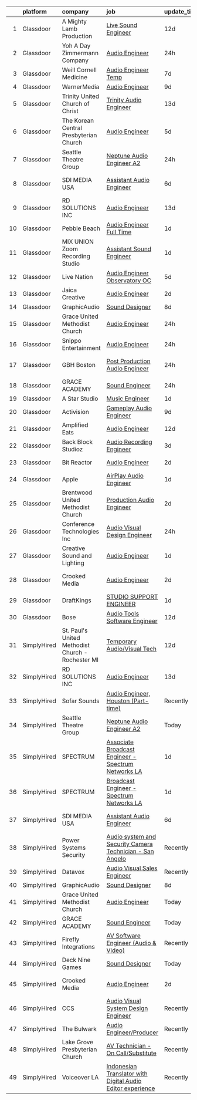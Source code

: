 

|    | platform    | company                                           | job                                                                                                                                                                                                                                                                                                                                                                                                                                                                                                                                                                                                                                                                                                                                                                                                                                                                                                                                                                                                                                                                                                                                                                                                                                                                                                                                      | update_time   | location                 |
|---:|:------------|:--------------------------------------------------|:-----------------------------------------------------------------------------------------------------------------------------------------------------------------------------------------------------------------------------------------------------------------------------------------------------------------------------------------------------------------------------------------------------------------------------------------------------------------------------------------------------------------------------------------------------------------------------------------------------------------------------------------------------------------------------------------------------------------------------------------------------------------------------------------------------------------------------------------------------------------------------------------------------------------------------------------------------------------------------------------------------------------------------------------------------------------------------------------------------------------------------------------------------------------------------------------------------------------------------------------------------------------------------------------------------------------------------------------|:--------------|:-------------------------|
|  1 | Glassdoor   | A Mighty Lamb Production                          | [Live Sound Engineer](https://www.glassdoor.com/partner/jobListing.htm?pos=125&ao=1136043&s=58&guid=0000018267a348a4a5e14aca31e78b04&src=GD_JOB_AD&t=SR&vt=w&ea=1&cs=1_7338606f&cb=1659596130769&jobListingId=1008023275109&jrtk=3-0-1g9jq6i682eol001-1g9jq6i6nkbl5800-c0b291403f18d7e9-)                                                                                                                                                                                                                                                                                                                                                                                                                                                                                                                                                                                                                                                                                                                                                                                                                                                                                                                                                                                                                                                | 12d           | Nashville, TN            |
|  2 | Glassdoor   | Yoh  A Day   Zimmermann Company                   | [Audio Engineer](https://www.glassdoor.com/partner/jobListing.htm?pos=103&ao=1110586&s=58&guid=0000018267a348a4a5e14aca31e78b04&src=GD_JOB_AD&t=SR&vt=w&ea=1&cs=1_62bae8b1&cb=1659596130765&jobListingId=1008050220550&cpc=654405A9B1E0A9F5&jrtk=3-0-1g9jq6i682eol001-1g9jq6i6nkbl5800-0115ce829578300b--6NYlbfkN0Ae6Qmv8rNb3d5rEsMPL_plhvilYeiJERi7JqghURwQ9bq2mHgMGRGP2iYP1nqVQ_Dm5t8OVWLkUIZvuV2-Ux0qqQWfic84moi03EhaRitgbcOf3l5YU26Q-VBWqzKHOGKUJ3rkmPRG8sDbYxQkeli5sq_X-7HMiJFcfkYCLPiMfpRnEz9PStzZD4p1bNAq19ZOdiYHs7_L6-5mDcHsQTpMHBBkQRbVjgtQOQxmnFL-6Qk5pwRINTiGMPXhZG-ONvAXWluBw_TIHjlv4UdLwEEugnJGsAYq0HeZZinyKl5JOg6R3Pgc_EXST_aj9j3Z6pjyjUG523rnW_u1w0p_GMSBJGXBClkIDlCTwylrj2juWA8oUvL2awyCAprRsmeyGVp6LtXKWDeKGgHlpaPLcGOxnskZmIYFBBXRSMb4lUNf3NSlaXU8iw4qeHcgf8ZOglu6kvKpB-I7qyGQ_PKVXigitd4EJsji5_sjAFIgCcmkaw%3D%3D)                                                                                                                                                                                                                                                                                                                                                                                                                                                                                                    | 24h           | New York, NY             |
|  3 | Glassdoor   | Weill Cornell Medicine                            | [Audio Engineer Temp](https://www.glassdoor.com/partner/jobListing.htm?pos=116&ao=1136043&s=58&guid=0000018267a348a4a5e14aca31e78b04&src=GD_JOB_AD&t=SR&vt=w&cs=1_20aa7ae8&cb=1659596130768&jobListingId=1008034108318&jrtk=3-0-1g9jq6i682eol001-1g9jq6i6nkbl5800-c1ea503fc97252ad-)                                                                                                                                                                                                                                                                                                                                                                                                                                                                                                                                                                                                                                                                                                                                                                                                                                                                                                                                                                                                                                                     | 7d            | New York, NY             |
|  4 | Glassdoor   | WarnerMedia                                       | [Audio Engineer](https://www.glassdoor.com/partner/jobListing.htm?pos=117&ao=1136043&s=58&guid=0000018267a348a4a5e14aca31e78b04&src=GD_JOB_AD&t=SR&vt=w&cs=1_2dc1030f&cb=1659596130768&jobListingId=1008029172013&jrtk=3-0-1g9jq6i682eol001-1g9jq6i6nkbl5800-95ceb1f666ac4b66-)                                                                                                                                                                                                                                                                                                                                                                                                                                                                                                                                                                                                                                                                                                                                                                                                                                                                                                                                                                                                                                                          | 9d            | Atlanta, GA              |
|  5 | Glassdoor   | Trinity United Church of Christ                   | [Trinity Audio Engineer](https://www.glassdoor.com/partner/jobListing.htm?pos=126&ao=1136043&s=58&guid=0000018267a348a4a5e14aca31e78b04&src=GD_JOB_AD&t=SR&vt=w&ea=1&cs=1_58af4d9f&cb=1659596130769&jobListingId=1008021524922&jrtk=3-0-1g9jq6i682eol001-1g9jq6i6nkbl5800-1ce3090505ff387e-)                                                                                                                                                                                                                                                                                                                                                                                                                                                                                                                                                                                                                                                                                                                                                                                                                                                                                                                                                                                                                                             | 13d           | Chicago, IL              |
|  6 | Glassdoor   | The Korean Central Presbyterian Church            | [Audio Engineer](https://www.glassdoor.com/partner/jobListing.htm?pos=122&ao=1136043&s=58&guid=0000018267a348a4a5e14aca31e78b04&src=GD_JOB_AD&t=SR&vt=w&ea=1&cs=1_a3bfffa5&cb=1659596130769&jobListingId=1008038237140&jrtk=3-0-1g9jq6i682eol001-1g9jq6i6nkbl5800-81b2b1c84a6d6f20-)                                                                                                                                                                                                                                                                                                                                                                                                                                                                                                                                                                                                                                                                                                                                                                                                                                                                                                                                                                                                                                                     | 5d            | Centreville, VA          |
|  7 | Glassdoor   | Seattle Theatre Group                             | [Neptune Audio Engineer A2](https://www.glassdoor.com/partner/jobListing.htm?pos=108&ao=1136043&s=58&guid=0000018267a348a4a5e14aca31e78b04&src=GD_JOB_AD&t=SR&vt=w&cs=1_b31d7a63&cb=1659596130765&jobListingId=1008051453627&jrtk=3-0-1g9jq6i682eol001-1g9jq6i6nkbl5800-340e3e11a42d6e89-)                                                                                                                                                                                                                                                                                                                                                                                                                                                                                                                                                                                                                                                                                                                                                                                                                                                                                                                                                                                                                                               | 24h           | Seattle, WA              |
|  8 | Glassdoor   | SDI MEDIA USA                                     | [Assistant Audio Engineer](https://www.glassdoor.com/partner/jobListing.htm?pos=113&ao=1136043&s=58&guid=0000018267a348a4a5e14aca31e78b04&src=GD_JOB_AD&t=SR&vt=w&ea=1&cs=1_a2fc617a&cb=1659596130768&jobListingId=1008036944283&jrtk=3-0-1g9jq6i682eol001-1g9jq6i6nkbl5800-90f5d629e08f19ea-)                                                                                                                                                                                                                                                                                                                                                                                                                                                                                                                                                                                                                                                                                                                                                                                                                                                                                                                                                                                                                                           | 6d            | Los Angeles, CA          |
|  9 | Glassdoor   | RD SOLUTIONS INC                                  | [Audio Engineer](https://www.glassdoor.com/partner/jobListing.htm?pos=109&ao=1136043&s=58&guid=0000018267a348a4a5e14aca31e78b04&src=GD_JOB_AD&t=SR&vt=w&ea=1&cs=1_f2f757fc&cb=1659596130765&jobListingId=1008020286822&jrtk=3-0-1g9jq6i682eol001-1g9jq6i6nkbl5800-449b377936aaaa48-)                                                                                                                                                                                                                                                                                                                                                                                                                                                                                                                                                                                                                                                                                                                                                                                                                                                                                                                                                                                                                                                     | 13d           | Sunnyvale, CA            |
| 10 | Glassdoor   | Pebble Beach                                      | [Audio Engineer  Full Time ](https://www.glassdoor.com/partner/jobListing.htm?pos=128&ao=1136043&s=58&guid=0000018267a348a4a5e14aca31e78b04&src=GD_JOB_AD&t=SR&vt=w&ea=1&cs=1_1b3cbfd2&cb=1659596130771&jobListingId=1008048862531&jrtk=3-0-1g9jq6i682eol001-1g9jq6i6nkbl5800-9ef8a635ca20c1ec-)                                                                                                                                                                                                                                                                                                                                                                                                                                                                                                                                                                                                                                                                                                                                                                                                                                                                                                                                                                                                                                         | 1d            | Pebble Beach, CA         |
| 11 | Glassdoor   | MIX UNION Zoom Recording Studio                   | [Assistant Sound Engineer](https://www.glassdoor.com/partner/jobListing.htm?pos=129&ao=1136043&s=58&guid=0000018267a348a4a5e14aca31e78b04&src=GD_JOB_AD&t=SR&vt=w&ea=1&cs=1_cfd520fb&cb=1659596130771&jobListingId=1008047341798&jrtk=3-0-1g9jq6i682eol001-1g9jq6i6nkbl5800-f45ff7396e2feab6-)                                                                                                                                                                                                                                                                                                                                                                                                                                                                                                                                                                                                                                                                                                                                                                                                                                                                                                                                                                                                                                           | 1d            | Los Angeles, CA          |
| 12 | Glassdoor   | Live Nation                                       | [Audio Engineer  Observatory OC](https://www.glassdoor.com/partner/jobListing.htm?pos=115&ao=1136043&s=58&guid=0000018267a348a4a5e14aca31e78b04&src=GD_JOB_AD&t=SR&vt=w&cs=1_312af51d&cb=1659596130768&jobListingId=1008038490177&jrtk=3-0-1g9jq6i682eol001-1g9jq6i6nkbl5800-afdce19350c2bfac-)                                                                                                                                                                                                                                                                                                                                                                                                                                                                                                                                                                                                                                                                                                                                                                                                                                                                                                                                                                                                                                          | 5d            | Santa Ana, CA            |
| 13 | Glassdoor   | Jaica Creative                                    | [Audio Engineer](https://www.glassdoor.com/partner/jobListing.htm?pos=118&ao=1136043&s=58&guid=0000018267a348a4a5e14aca31e78b04&src=GD_JOB_AD&t=SR&vt=w&ea=1&cs=1_885d09ac&cb=1659596130769&jobListingId=1008044804669&jrtk=3-0-1g9jq6i682eol001-1g9jq6i6nkbl5800-b873f8b2e0f04533-)                                                                                                                                                                                                                                                                                                                                                                                                                                                                                                                                                                                                                                                                                                                                                                                                                                                                                                                                                                                                                                                     | 2d            | Longwood, FL             |
| 14 | Glassdoor   | GraphicAudio                                      | [Sound Designer](https://www.glassdoor.com/partner/jobListing.htm?pos=119&ao=1136043&s=58&guid=0000018267a348a4a5e14aca31e78b04&src=GD_JOB_AD&t=SR&vt=w&ea=1&cs=1_3c8675ae&cb=1659596130768&jobListingId=1008030924967&jrtk=3-0-1g9jq6i682eol001-1g9jq6i6nkbl5800-11eab6568f6cedab-)                                                                                                                                                                                                                                                                                                                                                                                                                                                                                                                                                                                                                                                                                                                                                                                                                                                                                                                                                                                                                                                     | 8d            | Remote                   |
| 15 | Glassdoor   | Grace United Methodist Church                     | [Audio Engineer](https://www.glassdoor.com/partner/jobListing.htm?pos=114&ao=1136043&s=58&guid=0000018267a348a4a5e14aca31e78b04&src=GD_JOB_AD&t=SR&vt=w&ea=1&cs=1_0927d915&cb=1659596130768&jobListingId=1008050096592&jrtk=3-0-1g9jq6i682eol001-1g9jq6i6nkbl5800-234c12a22c4ee5dc-)                                                                                                                                                                                                                                                                                                                                                                                                                                                                                                                                                                                                                                                                                                                                                                                                                                                                                                                                                                                                                                                     | 24h           | Olathe, KS               |
| 16 | Glassdoor   | Snippo Entertainment                              | [Audio Engineer](https://www.glassdoor.com/partner/jobListing.htm?pos=101&ao=1110586&s=58&guid=0000018267a348a4a5e14aca31e78b04&src=GD_JOB_AD&t=SR&vt=w&ea=1&cs=1_19063018&cb=1659596130764&jobListingId=1008050602811&cpc=ACAF1607C5C1E404&jrtk=3-0-1g9jq6i682eol001-1g9jq6i6nkbl5800-e058be85021523b9--6NYlbfkN0CdcVd3SDA1nO7RkKTAACmPV4xEt72Vls8LI2dqcgyOeJypdWoMdaFfteNq3eewOmzbgkFLTUZuc8laNoJ-MfDNVoz9XHKii1_NKEMEFZ-HDTmHVh37wwz0hpkneafJwKW62DalqkeLz5vJ4vGrBvHiQmQWwsyaSzdDgNz0tkEZQUCQiz-VVr3KnZwP1h0s9UyatHFD6Izi_0XxAGtQ64tcYg_EGVmPBlbmLrRQCqyPKwAoX_cJAff2gCNifx0YimTfDO148voU9gwJQD8JtkQg7Wtk4b_7K-QxQDo6kAKyG7E7NkGcTtGjKdW26s0QaGgP4HzO-YEXjyDlmf1_sYMTCTd8I0j3B6VuJFyJAwKYO_5yMZ03b47ver57n7qAz21qVSWXczSl5ypmHJKRBqU5B5zZ2uRNJ7_o6H503PiVZE4LhMec_eZW7w9BP4zp7n0yS1QycFgYUkiSCNOgdmN0TD9KrC_3K9q3h3ry17aonvlSocBCf5B6b85CuZUXIYMBDXNhV_GhDQ%3D%3D)                                                                                                                                                                                                                                                                                                                                                                                                                                                                    | 24h           | Brooklyn, NY             |
| 17 | Glassdoor   | GBH Boston                                        | [Post Production Audio Engineer](https://www.glassdoor.com/partner/jobListing.htm?pos=110&ao=1136043&s=58&guid=0000018267a348a4a5e14aca31e78b04&src=GD_JOB_AD&t=SR&vt=w&cs=1_04a21eaa&cb=1659596130765&jobListingId=1008049853212&jrtk=3-0-1g9jq6i682eol001-1g9jq6i6nkbl5800-1d74094495dacd45-)                                                                                                                                                                                                                                                                                                                                                                                                                                                                                                                                                                                                                                                                                                                                                                                                                                                                                                                                                                                                                                          | 24h           | Los Angeles, CA          |
| 18 | Glassdoor   | GRACE ACADEMY                                     | [Sound Engineer](https://www.glassdoor.com/partner/jobListing.htm?pos=105&ao=1136043&s=58&guid=0000018267a348a4a5e14aca31e78b04&src=GD_JOB_AD&t=SR&vt=w&ea=1&cs=1_5e09c46c&cb=1659596130765&jobListingId=1008050374482&jrtk=3-0-1g9jq6i682eol001-1g9jq6i6nkbl5800-a088c2a108c4c29e-)                                                                                                                                                                                                                                                                                                                                                                                                                                                                                                                                                                                                                                                                                                                                                                                                                                                                                                                                                                                                                                                     | 24h           | Houston, TX              |
| 19 | Glassdoor   | A Star Studio                                     | [Music Engineer](https://www.glassdoor.com/partner/jobListing.htm?pos=123&ao=1136043&s=58&guid=0000018267a348a4a5e14aca31e78b04&src=GD_JOB_AD&t=SR&vt=w&ea=1&cs=1_e8c9a885&cb=1659596130769&jobListingId=1008048004716&jrtk=3-0-1g9jq6i682eol001-1g9jq6i6nkbl5800-b5e8a5c94d0f1b15-)                                                                                                                                                                                                                                                                                                                                                                                                                                                                                                                                                                                                                                                                                                                                                                                                                                                                                                                                                                                                                                                     | 1d            | Dallas, TX               |
| 20 | Glassdoor   | Activision                                        | [Gameplay Audio Engineer](https://www.glassdoor.com/partner/jobListing.htm?pos=124&ao=1136043&s=58&guid=0000018267a348a4a5e14aca31e78b04&src=GD_JOB_AD&t=SR&vt=w&cs=1_343ddbf8&cb=1659596130769&jobListingId=1008028741708&jrtk=3-0-1g9jq6i682eol001-1g9jq6i6nkbl5800-4933dff44d5a629c-)                                                                                                                                                                                                                                                                                                                                                                                                                                                                                                                                                                                                                                                                                                                                                                                                                                                                                                                                                                                                                                                 | 9d            | Woodland Hills, CA       |
| 21 | Glassdoor   | Amplified Eats                                    | [Audio Engineer](https://www.glassdoor.com/partner/jobListing.htm?pos=111&ao=1136043&s=58&guid=0000018267a348a4a5e14aca31e78b04&src=GD_JOB_AD&t=SR&vt=w&ea=1&cs=1_fe4ad2e6&cb=1659596130765&jobListingId=1008024066343&jrtk=3-0-1g9jq6i682eol001-1g9jq6i6nkbl5800-2c31e7139597bb52-)                                                                                                                                                                                                                                                                                                                                                                                                                                                                                                                                                                                                                                                                                                                                                                                                                                                                                                                                                                                                                                                     | 12d           | Dallas, TX               |
| 22 | Glassdoor   | Back Block Studioz                                | [Audio Recording Engineer](https://www.glassdoor.com/partner/jobListing.htm?pos=121&ao=1136043&s=58&guid=0000018267a348a4a5e14aca31e78b04&src=GD_JOB_AD&t=SR&vt=w&ea=1&cs=1_e2e690e3&cb=1659596130769&jobListingId=1008040225373&jrtk=3-0-1g9jq6i682eol001-1g9jq6i6nkbl5800-7486e9f336b73614-)                                                                                                                                                                                                                                                                                                                                                                                                                                                                                                                                                                                                                                                                                                                                                                                                                                                                                                                                                                                                                                           | 3d            | Brooklyn, NY             |
| 23 | Glassdoor   | Bit Reactor                                       | [Audio Engineer](https://www.glassdoor.com/partner/jobListing.htm?pos=107&ao=1136043&s=58&guid=0000018267a348a4a5e14aca31e78b04&src=GD_JOB_AD&t=SR&vt=w&cs=1_a0f1cae0&cb=1659596130765&jobListingId=1008046051270&jrtk=3-0-1g9jq6i682eol001-1g9jq6i6nkbl5800-9d53b3cdd4c5ad2f-)                                                                                                                                                                                                                                                                                                                                                                                                                                                                                                                                                                                                                                                                                                                                                                                                                                                                                                                                                                                                                                                          | 2d            | Hunt Valley, MD          |
| 24 | Glassdoor   | Apple                                             | [AirPlay Audio Engineer](https://www.glassdoor.com/partner/jobListing.htm?pos=102&ao=1110586&s=58&guid=0000018267a348a4a5e14aca31e78b04&src=GD_JOB_AD&t=SR&vt=w&cs=1_80c8e4c7&cb=1659596130764&jobListingId=1008049134643&cpc=F4EED0218A761C36&jrtk=3-0-1g9jq6i682eol001-1g9jq6i6nkbl5800-b9e4f1936cf19e3d--6NYlbfkN0BvKrLyj5gPmtZO9T8euul8TCxuuKNOtzRJOomxnwSEodTz2Bc-sPZlC5mDe-NOaJgf6noLdWxtaPcG5OsR1DtqIXm8pXTKxtJCM3wT-CbqY6Y3EfqXQKus4svcLCuQQxP-ehVLLYaSbRdJVSKAtHlDN1ZGV9TQ9MelHIlBrQOqLT0IRgIfc4Ovdo91ctN34H2srFGMBbehOAIZu3i7YGNicGrY5l-zABY65t5TTVXoaEXjmuUjtR_VQp3tNuwYE8FLaWX7ty4SxM8zqdVUPt8mShTt9wqflgerMQobvOgwC4xUla6Z_Y3UwTOfVrN9mw1H25l0caqlXe2o780GH2YEZL8GMVGqB_xZfo6-Z1TTageUdt3EOdOtdcyB_PnVYJ957qGx8UVqHP6BoP0emLziMqKUn92g-h2DgugHuBasU1zkSflUdSEhyLZ6N5g_qtuGuGFlzBt8KSJbsIYVAu2ATDeBe9gdwTFU2kXmzEZlbJy6IndkOKntxEgrr1VyaKdaVUx8U5eun7I0zbEtWQGjkzu7G9Wh68oe1qHc1KLtsyfRrrclbYemv9TkWD1oMzZw1yEjKA8BicTHiOktmqQgp8372d0g8gWlhWpWxDge6VUk6KFzeHsf25umwp31urNk853xDzBRE8fx0C5ay-UYm0855cBlG8h62wubThVuqBQL6HEKRlUvjXenaiiJn5k4hY9xUz-lXEzFVSM32MBfotVoTOBdnNGImZOp8rIYtjihxMz__DWqHUJRxlrCxAy_3mWyUV3iMIDHFW_E7B8DDQQGLc6REgECZx0rTtREqYgZX0sZ23BYIjM56-pTblbSFJt0hVBaTbAHQTrdRmlZh894UTBF5IbTAXH3RC2KA9viSHC0y4cf8YyzUT85KXSGPwhTuWWEV34yCY8kyf5VQrrBJMopv113E9QL0BF38kxBuIr2ZhgiJokwfPAiPGhJPfUQuvnekA%3D%3D) | 1d            | San Diego, CA            |
| 25 | Glassdoor   | Brentwood United Methodist Church                 | [Production Audio Engineer](https://www.glassdoor.com/partner/jobListing.htm?pos=112&ao=1136043&s=58&guid=0000018267a348a4a5e14aca31e78b04&src=GD_JOB_AD&t=SR&vt=w&ea=1&cs=1_ca1fed1a&cb=1659596130767&jobListingId=1008044262121&jrtk=3-0-1g9jq6i682eol001-1g9jq6i6nkbl5800-d78ab6ccf195be0f-)                                                                                                                                                                                                                                                                                                                                                                                                                                                                                                                                                                                                                                                                                                                                                                                                                                                                                                                                                                                                                                          | 2d            | Brentwood, TN            |
| 26 | Glassdoor   | Conference Technologies  Inc                      | [Audio Visual Design Engineer](https://www.glassdoor.com/partner/jobListing.htm?pos=130&ao=1136043&s=58&guid=0000018267a348a4a5e14aca31e78b04&src=GD_JOB_AD&t=SR&vt=w&ea=1&cs=1_4055cb7f&cb=1659596130771&jobListingId=1008049894621&jrtk=3-0-1g9jq6i682eol001-1g9jq6i6nkbl5800-4dd8371c59a832bd-)                                                                                                                                                                                                                                                                                                                                                                                                                                                                                                                                                                                                                                                                                                                                                                                                                                                                                                                                                                                                                                       | 24h           | Little Rock, AR          |
| 27 | Glassdoor   | Creative Sound and Lighting                       | [Audio Engineer](https://www.glassdoor.com/partner/jobListing.htm?pos=106&ao=1136043&s=58&guid=0000018267a348a4a5e14aca31e78b04&src=GD_JOB_AD&t=SR&vt=w&ea=1&cs=1_5778d2e7&cb=1659596130765&jobListingId=1008047540406&jrtk=3-0-1g9jq6i682eol001-1g9jq6i6nkbl5800-8c532ba65042271c-)                                                                                                                                                                                                                                                                                                                                                                                                                                                                                                                                                                                                                                                                                                                                                                                                                                                                                                                                                                                                                                                     | 1d            | High Point, NC           |
| 28 | Glassdoor   | Crooked Media                                     | [Audio Engineer](https://www.glassdoor.com/partner/jobListing.htm?pos=104&ao=1136043&s=58&guid=0000018267a348a4a5e14aca31e78b04&src=GD_JOB_AD&t=SR&vt=w&ea=1&cs=1_b09ae297&cb=1659596130765&jobListingId=1008044004847&jrtk=3-0-1g9jq6i682eol001-1g9jq6i6nkbl5800-7c5552e8e7769e4f-)                                                                                                                                                                                                                                                                                                                                                                                                                                                                                                                                                                                                                                                                                                                                                                                                                                                                                                                                                                                                                                                     | 2d            | Los Angeles, CA          |
| 29 | Glassdoor   | DraftKings                                        | [STUDIO SUPPORT ENGINEER](https://www.glassdoor.com/partner/jobListing.htm?pos=120&ao=1136043&s=58&guid=0000018267a348a4a5e14aca31e78b04&src=GD_JOB_AD&t=SR&vt=w&cs=1_dd913b06&cb=1659596130768&jobListingId=1008048376007&jrtk=3-0-1g9jq6i682eol001-1g9jq6i6nkbl5800-9d0dbeaa73268ce2-)                                                                                                                                                                                                                                                                                                                                                                                                                                                                                                                                                                                                                                                                                                                                                                                                                                                                                                                                                                                                                                                 | 1d            | New Jersey               |
| 30 | Glassdoor   | Bose                                              | [Audio Tools Software Engineer](https://www.glassdoor.com/partner/jobListing.htm?pos=127&ao=1136043&s=58&guid=0000018267a348a4a5e14aca31e78b04&src=GD_JOB_AD&t=SR&vt=w&cs=1_72255746&cb=1659596130771&jobListingId=1008023325838&jrtk=3-0-1g9jq6i682eol001-1g9jq6i6nkbl5800-28a8ee5c65f161ae-)                                                                                                                                                                                                                                                                                                                                                                                                                                                                                                                                                                                                                                                                                                                                                                                                                                                                                                                                                                                                                                           | 12d           | Remote                   |
| 31 | SimplyHired | St. Paul's United Methodist Church - Rochester MI | [Temporary Audio/Visual Tech](https://www.simplyhired.com/job/WAFX008LbJzbRenSO56y11z9QnMNfcvg6JUJvY0fdW0ctNG8ChqHrA?q=audio+engineer)                                                                                                                                                                                                                                                                                                                                                                                                                                                                                                                                                                                                                                                                                                                                                                                                                                                                                                                                                                                                                                                                                                                                                                                                   | 12d           | Rochester, MI            |
| 32 | SimplyHired | RD SOLUTIONS INC                                  | [Audio Engineer](https://www.simplyhired.com/job/bfVd97HAYnBttl-aTYJvi_nfGHZj2HgG9cbr8170BdZCR9gINMxNkA?q=audio+engineer)                                                                                                                                                                                                                                                                                                                                                                                                                                                                                                                                                                                                                                                                                                                                                                                                                                                                                                                                                                                                                                                                                                                                                                                                                | 13d           | Sunnyvale, CA            |
| 33 | SimplyHired | Sofar Sounds                                      | [Audio Engineer, Houston (Part-time)](https://www.simplyhired.com/job/zo3F4lg6wmkAJXWD0ObTFozX2T67UBUgBppPMVaoO9axw-Q_iyEQ-w?q=audio+engineer)                                                                                                                                                                                                                                                                                                                                                                                                                                                                                                                                                                                                                                                                                                                                                                                                                                                                                                                                                                                                                                                                                                                                                                                           | Recently      | Houston, TX +9 locations |
| 34 | SimplyHired | Seattle Theatre Group                             | [Neptune Audio Engineer A2](https://www.simplyhired.com/job/WTzV93IOK8a7_dj_GVDNJjGv6caldmKtf703rj9Ni6M2XdZ9AF7q7A?q=audio+engineer)                                                                                                                                                                                                                                                                                                                                                                                                                                                                                                                                                                                                                                                                                                                                                                                                                                                                                                                                                                                                                                                                                                                                                                                                     | Today         | Seattle, WA              |
| 35 | SimplyHired | SPECTRUM                                          | [Associate Broadcast Engineer - Spectrum Networks LA](https://www.simplyhired.com/job/tFSyV6_ckDYeqGJbD9CVrLTY9wY2b9u-syW_gecPzNgutqAKiV7iPA?q=audio+engineer)                                                                                                                                                                                                                                                                                                                                                                                                                                                                                                                                                                                                                                                                                                                                                                                                                                                                                                                                                                                                                                                                                                                                                                           | 1d            | El Segundo, CA           |
| 36 | SimplyHired | SPECTRUM                                          | [Broadcast Engineer - Spectrum Networks LA](https://www.simplyhired.com/job/lvZREA5Bt2E1fLXbVD_Lvt0OXVSv1vbt8N83FFx0m7bbStNOlLPoNA?q=audio+engineer)                                                                                                                                                                                                                                                                                                                                                                                                                                                                                                                                                                                                                                                                                                                                                                                                                                                                                                                                                                                                                                                                                                                                                                                     | 1d            | El Segundo, CA           |
| 37 | SimplyHired | SDI MEDIA USA                                     | [Assistant Audio Engineer](https://www.simplyhired.com/job/SeZlb4ukaavC8LVHyz5pj3_e0iUhaxdSUdwHy_rYsoKcRHHIZzyRZg?q=audio+engineer)                                                                                                                                                                                                                                                                                                                                                                                                                                                                                                                                                                                                                                                                                                                                                                                                                                                                                                                                                                                                                                                                                                                                                                                                      | 6d            | Los Angeles, CA          |
| 38 | SimplyHired | Power Systems Security                            | [Audio system and Security Camera Technician - San Angelo](https://www.simplyhired.com/job/C4osD_UAE3htr48WWSyC20c7JPqIsk3nh4pR2eeFbzqfk3oUqXDJIg?q=audio+engineer)                                                                                                                                                                                                                                                                                                                                                                                                                                                                                                                                                                                                                                                                                                                                                                                                                                                                                                                                                                                                                                                                                                                                                                      | Recently      | San Angelo, TX           |
| 39 | SimplyHired | Datavox                                           | [Audio Visual Sales Engineer](https://www.simplyhired.com/job/cVEd-_qo6mmYlTFlou5wkgk2fjPxw0ZPy4nrfphR8WyZnUEIsrCDrQ?q=audio+engineer)                                                                                                                                                                                                                                                                                                                                                                                                                                                                                                                                                                                                                                                                                                                                                                                                                                                                                                                                                                                                                                                                                                                                                                                                   | Recently      | Houston, TX              |
| 40 | SimplyHired | GraphicAudio                                      | [Sound Designer](https://www.simplyhired.com/job/tpxG3u0VMzCKteQYdKolpCqGoSBv-BSP6-ugLnAgXYs5lOtcbAckwg?q=audio+engineer)                                                                                                                                                                                                                                                                                                                                                                                                                                                                                                                                                                                                                                                                                                                                                                                                                                                                                                                                                                                                                                                                                                                                                                                                                | 8d            | Remote                   |
| 41 | SimplyHired | Grace United Methodist Church                     | [Audio Engineer](https://www.simplyhired.com/job/KDoDBtUxcmtmdHp2ZyVw4N5KmWCKyMhlMKjQnXnG29Cjapp-UHZ_4Q?q=audio+engineer)                                                                                                                                                                                                                                                                                                                                                                                                                                                                                                                                                                                                                                                                                                                                                                                                                                                                                                                                                                                                                                                                                                                                                                                                                | Today         | Olathe, KS               |
| 42 | SimplyHired | GRACE ACADEMY                                     | [Sound Engineer](https://www.simplyhired.com/job/ruD70bNu4CPTcRZI60f76xcCgPeCs4-uYn0sr4KdlBfbqBYjot4l0g?q=audio+engineer)                                                                                                                                                                                                                                                                                                                                                                                                                                                                                                                                                                                                                                                                                                                                                                                                                                                                                                                                                                                                                                                                                                                                                                                                                | Today         | Houston, TX              |
| 43 | SimplyHired | Firefly Integrations                              | [AV Software Engineer (Audio & Video)](https://www.simplyhired.com/job/H21sGvOcfz9_B2NPPZzRFe3MlXiiyOeETTTJKoxPpVDVydl3IWmP_Q?q=audio+engineer)                                                                                                                                                                                                                                                                                                                                                                                                                                                                                                                                                                                                                                                                                                                                                                                                                                                                                                                                                                                                                                                                                                                                                                                          | Recently      | Middlebury, IN           |
| 44 | SimplyHired | Deck Nine Games                                   | [Sound Designer](https://www.simplyhired.com/job/iz6i-HlUxxVIfGstw4fVaxnhc2kyEC3JD6ixIrv1CjJkn928zMpmow?q=audio+engineer)                                                                                                                                                                                                                                                                                                                                                                                                                                                                                                                                                                                                                                                                                                                                                                                                                                                                                                                                                                                                                                                                                                                                                                                                                | Today         | United States            |
| 45 | SimplyHired | Crooked Media                                     | [Audio Engineer](https://www.simplyhired.com/job/gTPbw98b1EFKh2-9uGm-_0CwVU1rDG2A6ExiS66-ms5kJlcovSR-Sg?q=audio+engineer)                                                                                                                                                                                                                                                                                                                                                                                                                                                                                                                                                                                                                                                                                                                                                                                                                                                                                                                                                                                                                                                                                                                                                                                                                | 2d            | Los Angeles, CA          |
| 46 | SimplyHired | CCS                                               | [Audio Visual System Design Engineer](https://www.simplyhired.com/job/ary5z9j2es4oPMAOjusLJHyf7K-36e4_CuOld61njGzpItTv9_0cKA?q=audio+engineer)                                                                                                                                                                                                                                                                                                                                                                                                                                                                                                                                                                                                                                                                                                                                                                                                                                                                                                                                                                                                                                                                                                                                                                                           | Recently      | Denver, CO               |
| 47 | SimplyHired | The Bulwark                                       | [Audio Engineer/Producer](https://www.simplyhired.com/job/n_62sdMl_VyX80lOQG59KPB-afVH60nnAEc0ODDMsv6ZadDCgjjCcg?q=audio+engineer)                                                                                                                                                                                                                                                                                                                                                                                                                                                                                                                                                                                                                                                                                                                                                                                                                                                                                                                                                                                                                                                                                                                                                                                                       | Recently      | Remote                   |
| 48 | SimplyHired | Lake Grove Presbyterian Church                    | [AV Technician - On Call/Substitute](https://www.simplyhired.com/job/tb9Lp_96v5nuqnhe0ZYtbeKN6hRlb-jVRHz1dLdsFAKeVM_Axvfv9Q?q=audio+engineer)                                                                                                                                                                                                                                                                                                                                                                                                                                                                                                                                                                                                                                                                                                                                                                                                                                                                                                                                                                                                                                                                                                                                                                                            | Recently      | Lake Oswego, OR          |
| 49 | SimplyHired | Voiceover LA                                      | [Indonesian Translator with Digital Audio Editor experience](https://www.simplyhired.com/job/uJXk1pR7ezhlWEN2TdwxixEcbUwdSx8_Xohbelm60BCyAl1datSwYA?q=audio+engineer)                                                                                                                                                                                                                                                                                                                                                                                                                                                                                                                                                                                                                                                                                                                                                                                                                                                                                                                                                                                                                                                                                                                                                                    | Recently      | Remote                   |